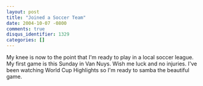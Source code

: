 ```yaml
---
layout: post
title: "Joined a Soccer Team"
date: 2004-10-07 -0800
comments: true
disqus_identifier: 1329
categories: []
---
```

My knee is now to the point that I'm ready to play in a local soccer
league. My first game is this Sunday in Van Nuys. Wish me luck and no
injuries. I've been watching World Cup Highlights so I'm ready to samba
the beautiful game.


